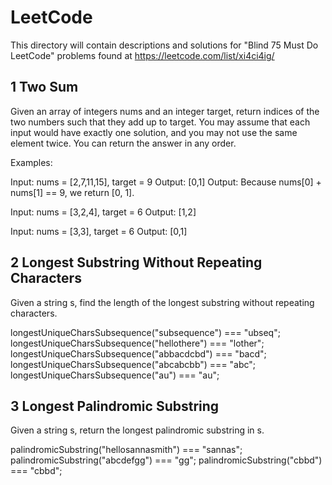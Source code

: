# LeetCode

This directory will contain descriptions and solutions for "Blind 75 Must Do LeetCode" problems found at https://leetcode.com/list/xi4ci4ig/

## 1 Two Sum

Given an array of integers nums and an integer target, return indices of the two numbers such that they add up to target.
You may assume that each input would have exactly one solution, and you may not use the same element twice.
You can return the answer in any order.

Examples:

Input: nums = [2,7,11,15], target = 9
Output: [0,1]
Output: Because nums[0] + nums[1] == 9, we return [0, 1].

Input: nums = [3,2,4], target = 6
Output: [1,2]

Input: nums = [3,3], target = 6
Output: [0,1]

## 2 Longest Substring Without Repeating Characters

Given a string s, find the length of the longest substring without repeating characters.

longestUniqueCharsSubsequence("subsequence") === "ubseq";
longestUniqueCharsSubsequence("hellothere") === "lother";
longestUniqueCharsSubsequence("abbacdcbd") === "bacd";
longestUniqueCharsSubsequence("abcabcbb") === "abc";
longestUniqueCharsSubsequence("au") === "au";

## 3 Longest Palindromic Substring

Given a string s, return the longest palindromic substring in s.

palindromicSubstring("hellosannasmith") === "sannas";
palindromicSubstring("abcdefgg") === "gg";
palindromicSubstring("cbbd") === "cbbd";
